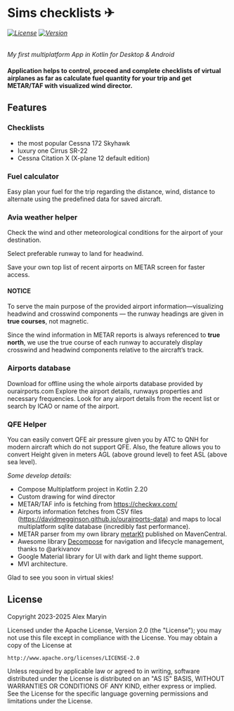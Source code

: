 # Sims checklists ✈
###### [![License](https://img.shields.io/badge/License-Apache%202.0-blue.svg)](https://opensource.org/licenses/Apache-2.0) [![Version](https://img.shields.io/github/v/release/alexmaryin/sims_checklist)](https://github.com/alexmaryin/sims_checklist/releases)

*My first multiplatform App in Kotlin for Desktop & Android*

#### Application helps to control, proceed and complete checklists of virtual airplanes as far as calculate fuel quantity for your trip and get METAR/TAF with visualized wind director.

## Features

### Checklists

- the most popular Cessna 172 Skyhawk 
- luxury one Cirrus SR-22
- Cessna Citation X (X-plane 12 default edition)

### Fuel calculator

Easy plan your fuel for the trip regarding the distance, wind, distance to alternate using
the predefined data for saved aircraft.

### Avia weather helper

Check the wind and other meteorological conditions for the airport of your destination.

Select preferable runway to land for headwind.

Save your own top list of recent airports on METAR screen for faster access.

#### NOTICE
To serve the main purpose of the provided airport information—visualizing headwind and crosswind components —
the runway headings are given in **true courses**, not magnetic.

Since the wind information in METAR reports is always referenced to **true north**, 
we use the true course of each runway to accurately display crosswind and headwind components 
relative to the aircraft’s track.

### Airports database

Download for offline using the whole airports database provided by ourairports.com
Explore the airport details, runways properties and necessary frequencies.
Look for any airport details from the recent list or search by ICAO or name of the airport.

### QFE Helper

You can easily convert QFE air pressure given you by ATC to QNH for modern aircraft which do not support QFE. 
Also, the feature allows you to convert Height given in meters AGL (above ground level) to feet ASL (above sea level). 


*Some develop details:*
- Compose Multiplatform project in Kotlin 2.20
- Custom drawing for wind director
- METAR/TAF info is fetching from https://checkwx.com/
- Airports information fetches from CSV files (https://davidmegginson.github.io/ourairports-data) and maps to local multiplatform sqlite database (incredibly fast performance).
- METAR parser from my own library [metarKt](https://github.com/alexmaryin/metarKt) published on MavenCentral.
- Awesome library [Decompose](https://github.com/arkivanov/Decompose) for navigation and lifecycle management, thanks to @arkivanov
- Google Material library for UI with dark and light theme support.
- MVI architecture.



Glad to see you soon in virtual skies!

## License

Copyright 2023-2025 Alex Maryin

Licensed under the Apache License, Version 2.0 (the "License");
you may not use this file except in compliance with the License.
You may obtain a copy of the License at

    http://www.apache.org/licenses/LICENSE-2.0

Unless required by applicable law or agreed to in writing, software
distributed under the License is distributed on an "AS IS" BASIS,
WITHOUT WARRANTIES OR CONDITIONS OF ANY KIND, either express or implied.
See the License for the specific language governing permissions and
limitations under the License.

